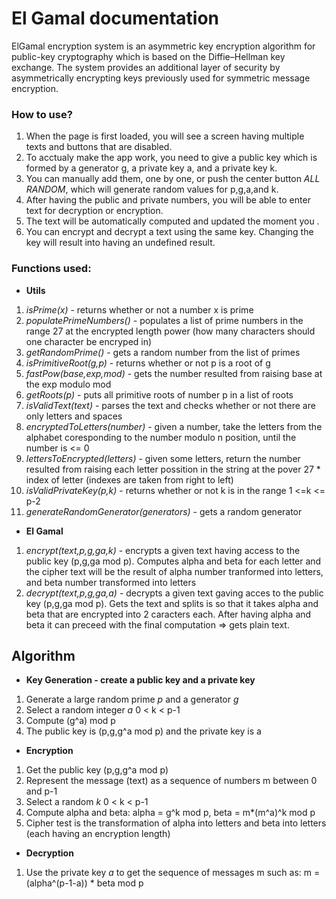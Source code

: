 # El Gamal documentation
ElGamal encryption system is an asymmetric key encryption algorithm for public-key cryptography which is based on the Diffie–Hellman key exchange. The system provides an additional layer of security by asymmetrically encrypting keys previously used for symmetric message encryption.

### How to use?
1. When the page is first loaded, you will see a screen having multiple texts and buttons that are disabled.
2. To acctualy make the app work, you need to give a public key which is formed by a generator g, a private key a, and a private key k.
3. You can manually add them, one by one, or push the center button *ALL RANDOM*, which will generate random values for p,g,a,and k.
4. After having the public and private numbers, you will be able to enter text for decryption or encryption.
5. The text will be automatically computed and updated the moment you .
6. You can encrypt and decrypt a text using the same key. Changing the key will result into having an undefined result.

### Functions used:
* **Utils** 
1. *isPrime(x)* - returns whether or not a number x is prime
2. *populatePrimeNumbers()* - populates a list of prime numbers in the range 27 at the encrypted length power (how many characters should one character be encryped in)
3. *getRandomPrime()* - gets a random number from the list of primes
4. *isPrimitiveRoot(g,p)* - returns whether or not p is a root of g
5. *fastPow(base,exp,mod)* - gets the number resulted from raising base at the exp modulo mod
6. *getRoots(p)* - puts all primitive roots of number p in a list of roots
7. *isValidText(text)* - parses the text and checks whether or not there are only letters and spaces
8. *encryptedToLetters(number)* - given a number, take the letters from the alphabet coresponding to the number modulo n position, until the number is <= 0 
9. *lettersToEncrypted(letters)* - given some letters, return the number  resulted from raising each letter possition in the string at the pover 27 * index of letter (indexes are taken from right to left)
10. *isValidPrivateKey(p,k)* - returns whether or not k is in the range 1 <=k <= p-2
11. *generateRandomGenerator(generators)* -  gets a random generator 
          
* **El Gamal** 
1. *encrypt(text,p,g,ga,k)* - encrypts a given text having access to the public key (p,g,ga mod p). Computes alpha and beta for each letter and  the cipher text will be the result of alpha number tranformed into letters, and beta number transformed into letters
2. *decrypt(text,p,g,ga,a)* - decrypts a given text gaving acces to the public key (p,g,ga mod p). Gets the text and splits is so that it takes alpha and beta that are encrypted into 2 caracters each. After having alpha and beta it can preceed with the final computation => gets plain text.

## Algorithm
* **Key Generation - create a public key and a private key**
1. Generate a large random prime *p* and a generator *g*
2. Select a random integer *a* 0 < k < p-1
3. Compute (g^a) mod p
4. The public key is (p,g,g^a mod p) and the private key is a
          
* **Encryption**
1. Get the public key (p,g,g^a mod p)
2. Represent the message (text) as a sequence of numbers m between 0 and p-1
3. Select a random *k* 0 < k < p-1
4. Compute alpha and beta: alpha = g^k mod p, beta = m*(m^a)^k mod p
5. Cipher test is the transformation of alpha into letters and beta into letters (each having an encryption length)
* **Decryption** 
1. Use the private key *a* to get the sequence of messages m such as: m = (alpha^(p-1-a)) * beta mod p
